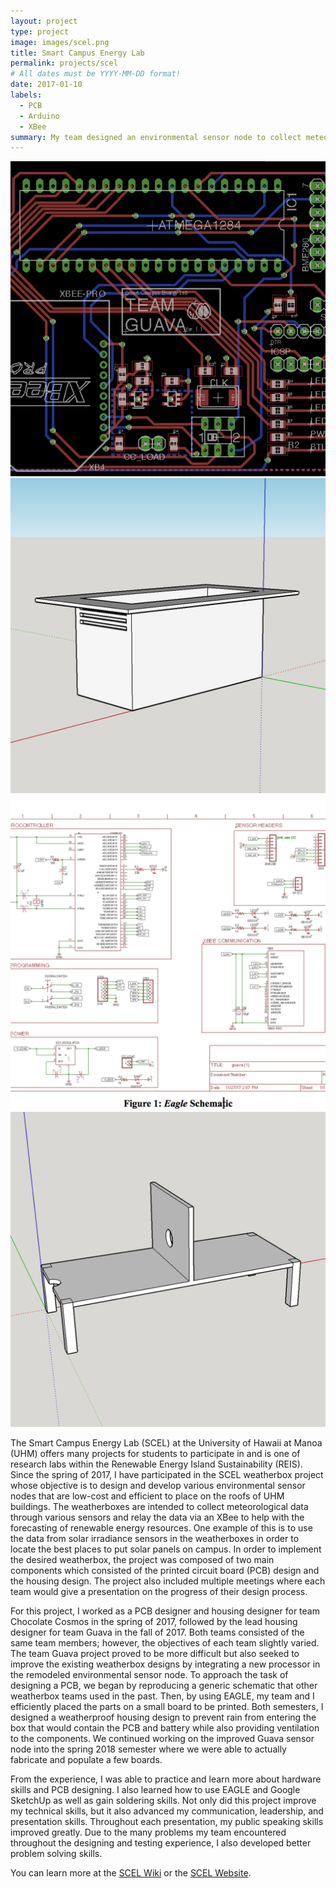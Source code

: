 ```yaml
---
layout: project
type: project
image: images/scel.png
title: Smart Campus Energy Lab
permalink: projects/scel
# All dates must be YYYY-MM-DD format!
date: 2017-01-10
labels:
  - PCB
  - Arduino
  - XBee
summary: My team designed an environmental sensor node to collect meteorological data.
---
```


<div class="ui small rounded images">
  <img class="ui image" src="../images/scel.png">
  <img class="ui image" src="../images/guavabox.png">
  <img class="ui image" src="../images/schematic3.png">
  <img class="ui image" src="../images/guavashelf.png">
</div>

The Smart Campus Energy Lab (SCEL) at the University of Hawaii at Manoa (UHM) offers many projects for students to participate in and is one of research labs within the Renewable Energy Island Sustainability (REIS). Since the spring of 2017, I have participated in the SCEL weatherbox project whose objective is to design and develop various environmental sensor nodes that are low-cost and efficient to place on the roofs of UHM buildings. The weatherboxes are intended to collect meteorological data through various sensors and relay the data via an XBee to help with the forecasting of renewable energy resources.  One example of this is to use the data from solar irradiance sensors in the weatherboxes in order to locate the best places to put solar panels on campus. In order to implement the desired weatherbox, the project was composed of two main components which consisted of the printed circuit board (PCB) design and the housing design. The project also included multiple meetings where each team would give a presentation on the progress of their design process. 

For this project, I worked as a PCB designer and housing designer for team Chocolate Cosmos in the spring of 2017, followed by the lead housing designer for team Guava in the fall of 2017. Both teams consisted of the same team members; however, the objectives of each team slightly varied. The team Guava project proved to be more difficult but also seeked to improve the existing weatherbox designs by integrating a new processor in the remodeled environmental sensor node. To approach the task of designing a PCB, we began by reproducing a generic schematic that other weatherbox teams used in the past. Then, by using EAGLE, my team and I efficiently placed the parts on a small board to be printed. Both semesters, I designed a weatherproof housing design to prevent rain from entering the box that would contain the PCB and battery while also providing ventilation to the components. We continued working on the improved Guava sensor node into the spring 2018 semester where we were able to actually fabricate and populate a few boards. 

From the experience, I was able to practice and learn more about hardware skills and PCB designing. I also learned how to use EAGLE and Google SketchUp as well as gain soldering skills. Not only did this project improve my technical skills, but it also advanced my communication, leadership, and presentation skills. Throughout each presentation, my public speaking skills improved greatly. Due to the many problems my team encountered throughout the designing and testing experience, I also developed better problem solving skills. 

You can learn more at the [SCEL Wiki](https://wiki.scel-hawaii.org/doku.php?id=weatherbox:start) or the [SCEL Website](http://scel-hawaii.org).




